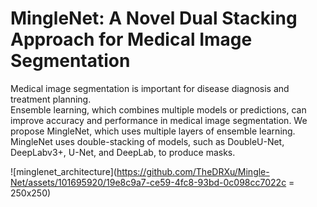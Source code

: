 <h1>MingleNet: A Novel Dual Stacking Approach for Medical Image Segmentation</h1>
Medical image segmentation is important for disease diagnosis and treatment planning. 
</br>
Ensemble learning, which combines multiple models or predictions, can improve accuracy and performance in medical image segmentation. We propose MingleNet, which uses multiple layers of ensemble learning. 
</br>
MingleNet uses double-stacking of models, such as DoubleU-Net, DeepLabv3+, U-Net, and DeepLab, to produce masks.

![minglenet_architecture](https://github.com/TheDRXu/Mingle-Net/assets/101695920/19e8c9a7-ce59-4fc8-93bd-0c098cc7022c = 250x250)
